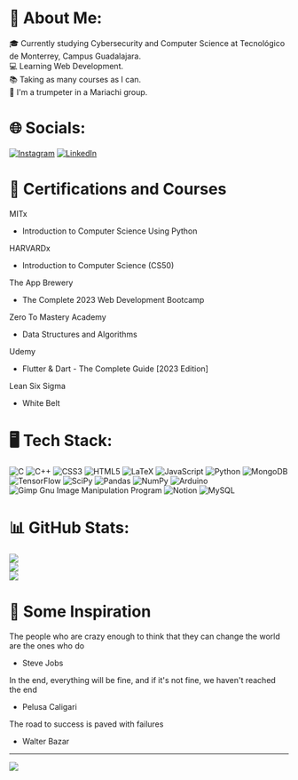 # 👾 About Me:
🎓 Currently studying Cybersecurity and Computer Science at Tecnológico de Monterrey, Campus Guadalajara.<br>💻 Learning Web Development.<br>📚 Taking as many courses as I can.<br>🎺 I'm a trumpeter in a Mariachi group.


# 🌐 Socials:
[![Instagram](https://img.shields.io/badge/Instagram-%23E4405F.svg?logo=Instagram&logoColor=white)](https://instagram.com/diego15.espejo) [![LinkedIn](https://img.shields.io/badge/LinkedIn-%230077B5.svg?logo=linkedin&logoColor=white)](https://linkedin.com/in/diego-espejo-spiegel) 

<!--
<a href="mailto:despejo1507@gmail.com" style="padding: 0;">
  <img src="https://es.logodownload.org/wp-content/uploads/2019/06/gmail-logo-81.png" alt="Gmail" width="70">
</a>
-->


# 📖 Certifications and Courses
MITx
- Introduction to Computer Science Using Python 

HARVARDx 
- Introduction to Computer Science (CS50)

The App Brewery
- The Complete 2023 Web Development Bootcamp

Zero To Mastery Academy
- Data Structures and Algorithms

Udemy
- Flutter & Dart - The Complete Guide [2023 Edition]

Lean Six Sigma
- White Belt


# 🖥 Tech Stack:
![C](https://img.shields.io/badge/c-%2300599C.svg?style=for-the-badge&logo=c&logoColor=white) ![C++](https://img.shields.io/badge/c++-%2300599C.svg?style=for-the-badge&logo=c%2B%2B&logoColor=white) ![CSS3](https://img.shields.io/badge/css3-%231572B6.svg?style=for-the-badge&logo=css3&logoColor=white) ![HTML5](https://img.shields.io/badge/html5-%23E34F26.svg?style=for-the-badge&logo=html5&logoColor=white) ![LaTeX](https://img.shields.io/badge/latex-%23008080.svg?style=for-the-badge&logo=latex&logoColor=white) ![JavaScript](https://img.shields.io/badge/javascript-%23323330.svg?style=for-the-badge&logo=javascript&logoColor=%23F7DF1E) ![Python](https://img.shields.io/badge/python-3670A0?style=for-the-badge&logo=python&logoColor=ffdd54) ![MongoDB](https://img.shields.io/badge/MongoDB-%234ea94b.svg?style=for-the-badge&logo=mongodb&logoColor=white) ![TensorFlow](https://img.shields.io/badge/TensorFlow-%23FF6F00.svg?style=for-the-badge&logo=TensorFlow&logoColor=white) ![SciPy](https://img.shields.io/badge/SciPy-%230C55A5.svg?style=for-the-badge&logo=scipy&logoColor=%white) ![Pandas](https://img.shields.io/badge/pandas-%23150458.svg?style=for-the-badge&logo=pandas&logoColor=white) ![NumPy](https://img.shields.io/badge/numpy-%23013243.svg?style=for-the-badge&logo=numpy&logoColor=white) ![Arduino](https://img.shields.io/badge/-Arduino-00979D?style=for-the-badge&logo=Arduino&logoColor=white) ![Gimp Gnu Image Manipulation Program](https://img.shields.io/badge/Gimp-657D8B?style=for-the-badge&logo=gimp&logoColor=FFFFFF) ![Notion](https://img.shields.io/badge/Notion-%23000000.svg?style=for-the-badge&logo=notion&logoColor=white) ![MySQL](https://img.shields.io/badge/mysql-%2300f.svg?style=for-the-badge&logo=mysql&logoColor=white)


# 📊 GitHub Stats:
![](https://github-readme-stats.vercel.app/api?username=Spiegelin&theme=dark&hide_border=false&include_all_commits=true&count_private=true)<br/>
![](https://github-readme-streak-stats.herokuapp.com/?user=Spiegelin&theme=dark&hide_border=false)<br/>
![](https://github-readme-stats.vercel.app/api/top-langs/?username=Spiegelin&theme=dark&hide_border=false&include_all_commits=true&count_private=true&layout=compact)


# 🙌 Some Inspiration
The people who are crazy enough to think that they can change the world are the ones who do
- Steve Jobs

In the end, everything will be fine, and if it's not fine, we haven't reached the end
- Pelusa Caligari

The road to success is paved with failures 
- Walter Bazar

---
[![](https://visitcount.itsvg.in/api?id=Spiegelin&icon=0&color=0)](https://visitcount.itsvg.in)

<!-- Proudly created with GPRM ( https://gprm.itsvg.in ) -->

